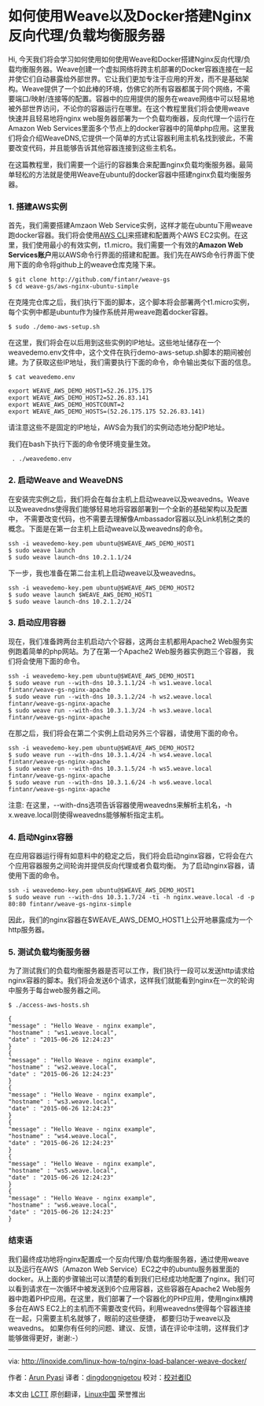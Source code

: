 如何使用Weave以及Docker搭建Nginx反向代理/负载均衡服务器
================================================================================
Hi, 今天我们将会学习如何使用如何使用Weave和Docker搭建Nginx反向代理/负载均衡服务器。Weave创建一个虚拟网络将跨主机部署的Docker容器连接在一起并使它们自动暴露给外部世界。它让我们更加专注于应用的开发，而不是基础架构。Weave提供了一个如此棒的环境，仿佛它的所有容器都属于同个网络，不需要端口/映射/连接等的配置。容器中的应用提供的服务在weave网络中可以轻易地被外部世界访问，不论你的容器运行在哪里。在这个教程里我们将会使用weave快速并且轻易地将nginx web服务器部署为一个负载均衡器，反向代理一个运行在Amazon Web Services里面多个节点上的docker容器中的简单php应用。这里我们将会介绍WeaveDNS,它提供一个简单的方式让容器利用主机名找到彼此，不需要改变代码，并且能够告诉其他容器连接到这些主机名。

在这篇教程里，我们需要一个运行的容器集合来配置nginx负载均衡服务器。最简单轻松的方法就是使用Weave在ubuntu的docker容器中搭建nginx负载均衡服务器。

### 1. 搭建AWS实例 ###

首先，我们需要搭建Amzaon Web Service实例，这样才能在ubuntu下用weave跑docker容器。我们将会使用[AWS CLI][1]来搭建和配置两个AWS EC2实例。在这里，我们使用最小的有效实例，t1.micro。我们需要一个有效的**Amazon Web Services账户**用以AWS命令行界面的搭建和配置。我们先在AWS命令行界面下使用下面的命令将github上的weave仓库克隆下来。

    $ git clone http://github.com/fintanr/weave-gs
    $ cd weave-gs/aws-nginx-ubuntu-simple

在克隆完仓库之后，我们执行下面的脚本，这个脚本将会部署两个t1.micro实例，每个实例中都是ubuntu作为操作系统并用weave跑着docker容器。

    $ sudo ./demo-aws-setup.sh

在这里，我们将会在以后用到这些实例的IP地址。这些地址储存在一个weavedemo.env文件中，这个文件在执行demo-aws-setup.sh脚本的期间被创建。为了获取这些IP地址，我们需要执行下面的命令，命令输出类似下面的信息。

    $ cat weavedemo.env

    export WEAVE_AWS_DEMO_HOST1=52.26.175.175
    export WEAVE_AWS_DEMO_HOST2=52.26.83.141
    export WEAVE_AWS_DEMO_HOSTCOUNT=2
    export WEAVE_AWS_DEMO_HOSTS=(52.26.175.175 52.26.83.141)

请注意这些不是固定的IP地址，AWS会为我们的实例动态地分配IP地址。

我们在bash下执行下面的命令使环境变量生效。

     . ./weavedemo.env

### 2. 启动Weave and WeaveDNS ###

在安装完实例之后，我们将会在每台主机上启动weave以及weavedns。Weave以及weavedns使得我们能够轻易地将容器部署到一个全新的基础架构以及配置中， 不需要改变代码，也不需要去理解像Ambassador容器以及Link机制之类的概念。下面是在第一台主机上启动weave以及weavedns的命令。

    ssh -i weavedemo-key.pem ubuntu@$WEAVE_AWS_DEMO_HOST1
    $ sudo weave launch
    $ sudo weave launch-dns 10.2.1.1/24

下一步，我也准备在第二台主机上启动weave以及weavedns。

    ssh -i weavedemo-key.pem ubuntu@$WEAVE_AWS_DEMO_HOST2
    $ sudo weave launch $WEAVE_AWS_DEMO_HOST1
    $ sudo weave launch-dns 10.2.1.2/24

### 3. 启动应用容器 ###

现在，我们准备跨两台主机启动六个容器，这两台主机都用Apache2 Web服务实例跑着简单的php网站。为了在第一个Apache2 Web服务器实例跑三个容器， 我们将会使用下面的命令。

    ssh -i weavedemo-key.pem ubuntu@$WEAVE_AWS_DEMO_HOST1
    $ sudo weave run --with-dns 10.3.1.1/24 -h ws1.weave.local fintanr/weave-gs-nginx-apache
    $ sudo weave run --with-dns 10.3.1.2/24 -h ws2.weave.local fintanr/weave-gs-nginx-apache
    $ sudo weave run --with-dns 10.3.1.3/24 -h ws3.weave.local fintanr/weave-gs-nginx-apache

在那之后，我们将会在第二个实例上启动另外三个容器，请使用下面的命令。

    ssh -i weavedemo-key.pem ubuntu@$WEAVE_AWS_DEMO_HOST2
    $ sudo weave run --with-dns 10.3.1.4/24 -h ws4.weave.local fintanr/weave-gs-nginx-apache
    $ sudo weave run --with-dns 10.3.1.5/24 -h ws5.weave.local fintanr/weave-gs-nginx-apache
    $ sudo weave run --with-dns 10.3.1.6/24 -h ws6.weave.local fintanr/weave-gs-nginx-apache

注意: 在这里，--with-dns选项告诉容器使用weavedns来解析主机名，-h x.weave.local则使得weavedns能够解析指定主机。

### 4. 启动Nginx容器 ###

在应用容器运行得有如意料中的稳定之后，我们将会启动nginx容器，它将会在六个应用容器服务之间轮询并提供反向代理或者负载均衡。 为了启动nginx容器，请使用下面的命令。

    ssh -i weavedemo-key.pem ubuntu@$WEAVE_AWS_DEMO_HOST1
    $ sudo weave run --with-dns 10.3.1.7/24 -ti -h nginx.weave.local -d -p 80:80 fintanr/weave-gs-nginx-simple

因此，我们的nginx容器在$WEAVE_AWS_DEMO_HOST1上公开地暴露成为一个http服务器。

### 5. 测试负载均衡服务器 ###

为了测试我们的负载均衡服务器是否可以工作，我们执行一段可以发送http请求给nginx容器的脚本。我们将会发送6个请求，这样我们就能看到nginx在一次的轮询中服务于每台web服务器之间。

    $ ./access-aws-hosts.sh

    {
    "message" : "Hello Weave - nginx example",
    "hostname" : "ws1.weave.local",
    "date" : "2015-06-26 12:24:23"
    }
    {
    "message" : "Hello Weave - nginx example",
    "hostname" : "ws2.weave.local",
    "date" : "2015-06-26 12:24:23"
    }
    {
    "message" : "Hello Weave - nginx example",
    "hostname" : "ws3.weave.local",
    "date" : "2015-06-26 12:24:23"
    }
    {
    "message" : "Hello Weave - nginx example",
    "hostname" : "ws4.weave.local",
    "date" : "2015-06-26 12:24:23"
    }
    {
    "message" : "Hello Weave - nginx example",
    "hostname" : "ws5.weave.local",
    "date" : "2015-06-26 12:24:23"
    }
    {
    "message" : "Hello Weave - nginx example",
    "hostname" : "ws6.weave.local",
    "date" : "2015-06-26 12:24:23"
    }

### 结束语 ###

我们最终成功地将nginx配置成一个反向代理/负载均衡服务器，通过使用weave以及运行在AWS（Amazon Web Service）EC2之中的ubuntu服务器里面的docker。从上面的步骤输出可以清楚的看到我们已经成功地配置了nginx。我们可以看到请求在一次循环中被发送到6个应用容器，这些容器在Apache2 Web服务器中跑着PHP应用。在这里，我们部署了一个容器化的PHP应用，使用nginx横跨多台在AWS EC2上的主机而不需要改变代码，利用weavedns使得每个容器连接在一起，只需要主机名就够了，眼前的这些便捷， 都要归功于weave以及weavedns。 如果你有任何的问题、建议、反馈，请在评论中注明，这样我们才能够做得更好，谢谢:-）

--------------------------------------------------------------------------------

via: http://linoxide.com/linux-how-to/nginx-load-balancer-weave-docker/

作者：[Arun Pyasi][a]
译者：[dingdongnigetou](https://github.com/dingdongnigetou)
校对：[校对者ID](https://github.com/校对者ID)

本文由 [LCTT](https://github.com/LCTT/TranslateProject) 原创翻译，[Linux中国](https://linux.cn/) 荣誉推出

[a]:http://linoxide.com/author/arunp/
[1]:http://console.aws.amazon.com/
